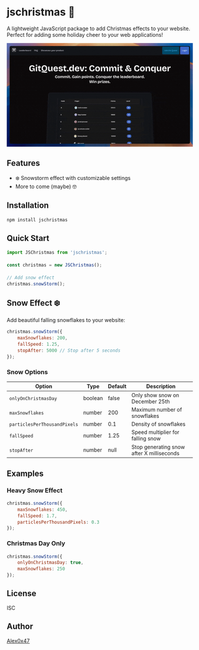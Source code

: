# jschristmas 🎄

A lightweight JavaScript package to add Christmas effects to your website. Perfect for adding some holiday cheer to your web applications!

<img src="https://raw.githubusercontent.com/Alex0x47/js-christmas/refs/heads/main/assets/demo.gif" width="600px" />

## Features
- ❄️ Snowstorm effect with customizable settings
- More to come (maybe) 🤓

## Installation

```bash
npm install jschristmas
```

## Quick Start

```javascript
import JSChristmas from 'jschristmas';

const christmas = new JSChristmas();

// Add snow effect
christmas.snowStorm();
```

## Snow Effect ❄️

Add beautiful falling snowflakes to your website:

```javascript
christmas.snowStorm({
    maxSnowflakes: 200,
    fallSpeed: 1.25,
    stopAfter: 5000 // Stop after 5 seconds
});
```

### Snow Options

| Option | Type | Default | Description |
|--------|------|---------|-------------|
| `onlyOnChristmasDay` | boolean | false | Only show snow on December 25th |
| `maxSnowflakes` | number | 200 | Maximum number of snowflakes |
| `particlesPerThousandPixels` | number | 0.1 | Density of snowflakes |
| `fallSpeed` | number | 1.25 | Speed multiplier for falling snow |
| `stopAfter` | number | null | Stop generating snow after X milliseconds |

## Examples

### Heavy Snow Effect
```javascript
christmas.snowStorm({
    maxSnowflakes: 450,
    fallSpeed: 1.7,
    particlesPerThousandPixels: 0.3
});
```

### Christmas Day Only
```javascript
christmas.snowStorm({
    onlyOnChristmasDay: true,
    maxSnowflakes: 250
});
```

## License
ISC

## Author
[Alex0x47](https://gitquest.dev/player/Alex0x47)
